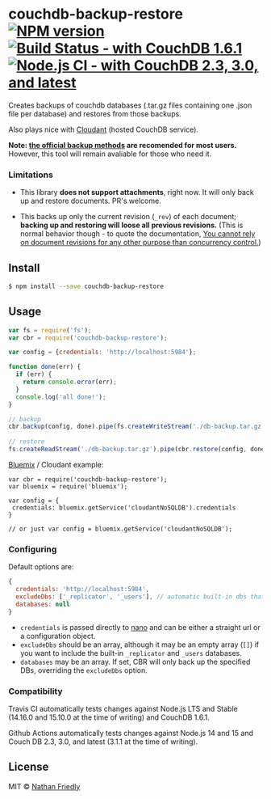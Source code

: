 # couchdb-backup-restore [![NPM version][npm-image]][npm-url] [![Build Status - with CouchDB 1.6.1][travis-image]][travis-url] [![Node.js CI - with CouchDB 2.3, 3.0, and latest](https://github.com/nfriedly/couchdb-backup-restore/actions/workflows/node.js.yml/badge.svg)](https://github.com/nfriedly/couchdb-backup-restore/actions/workflows/node.js.yml)
Creates backups of couchdb databases (.tar.gz files containing one .json file per database) and restores from those backups.

Also plays nice with [Cloudant](https://cloudant.com/) (hosted CouchDB service).

**Note: [the official backup methods](https://docs.couchdb.org/en/latest/maintenance/backups.html) are recomended for most users.** However, this tool will remain avaliable for those who need it.

### Limitations

* This library **does not support attachments**, right now. It will only back up and restore documents. PR's welcome.

* This backs up only the current revision (`_rev`) of each document; **backing up and restoring will loose all previous revisions.**
  (This is normal behavior though - to quote the documentation, [You cannot rely on document revisions for any other purpose than concurrency control.](https://wiki.apache.org/couchdb/Document_revisions))
  

## Install

```sh
$ npm install --save couchdb-backup-restore
```

## Usage

```js
var fs = require('fs');
var cbr = require('couchdb-backup-restore');

var config = {credentials: 'http://localhost:5984'};

function done(err) {
  if (err) {
    return console.error(err);
  }
  console.log('all done!');
}

// backup
cbr.backup(config, done).pipe(fs.createWriteStream('./db-backup.tar.gz'))
  
// restore
fs.createReadStream('./db-backup.tar.gz').pipe(cbr.restore(config, done));
```

[Bluemix](https://console.ng.bluemix.net/) / Cloudant example:

```
var cbr = require('couchdb-backup-restore');
var bluemix = require('bluemix'); 

var config = {
 credentials: bluemix.getService('cloudantNoSQLDB').credentials
}

// or just var config = bluemix.getService('cloudantNoSQLDB');
```

### Configuring

Default options are:

```js
{
  credentials: 'http://localhost:5984',
  excludeDbs: ['_replicator', '_users'], // automatic built-in dbs that you probably don't want to backup
  databases: null
}
```

* `credentials` is passed directly to [nano](https://www.npmjs.com/package/nano) and can be either a straight url or a configuration object.
* `excludeDbs` should be an array, although it may be an empty array (`[]`) if you want to include the built-in `_replicator` and `_users` databases.
* `databases` may be an array. If set, CBR will only back up the specified DBs, overriding the `excludeDbs` option.

### Compatibility

Travis CI automatically tests changes against Node.js LTS and Stable (14.16.0 and 15.10.0 at the time of writing) and CouchDB 1.6.1.

Github Actions automatically tests changes against Node.js 14 and 15 and Couch DB 2.3, 3.0, and latest (3.1.1 at the time of writing).

## License

MIT © [Nathan Friedly](http://nfriedly.com)


[npm-image]: https://badge.fury.io/js/couchdb-backup-restore.svg
[npm-url]: https://npmjs.org/package/couchdb-backup-restore
[travis-image]: https://travis-ci.org/nfriedly/couchdb-backup-restore.svg?branch=master
[travis-url]: https://travis-ci.org/nfriedly/couchdb-backup-restore
[daviddm-image]: https://david-dm.org/nfriedly/couchdb-backup-restore.svg?theme=shields.io
[daviddm-url]: https://david-dm.org/nfriedly/couchdb-backup-restore
